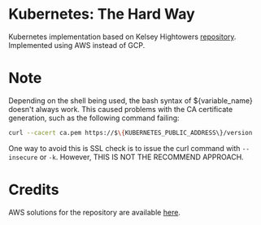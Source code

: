 # Kubernetes: The Hard Way

Kubernetes implementation based on Kelsey Hightowers [repository](https://github.com/kelseyhightower/kubernetes-the-hard-way). Implemented using AWS instead of GCP.

# Note

Depending on the shell being used, the bash syntax of \${variable\_name} doesn't always work. This caused problems with the CA certificate generation, such as  the following command failing:

```sh
curl --cacert ca.pem https://$\{KUBERNETES_PUBLIC_ADDRESS\}/version
```

One way to avoid this is SSL check is to issue the curl command with `--insecure` or `-k`. However, THIS IS NOT THE RECOMMEND APPROACH.
# Credits

AWS solutions for the repository are available [here](https://github.com/prabhatsharma/kubernetes-the-hard-way-aws).


